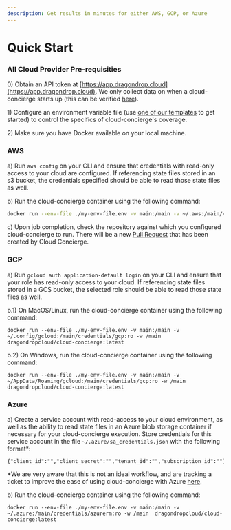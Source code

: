 ```yaml
---
description: Get results in minutes for either AWS, GCP, or Azure
---
```


# Quick Start

### All Cloud Provider Pre-requisities

0\) Obtain an API token at [https://app.dragondrop.cloud](https://app.dragondrop.cloud). We only collect data on when a cloud-concierge starts up (this can be verified [here](https://github.com/dragondrop-cloud/cloud-concierge/blob/dev/main/internal/implementations/dragon\_drop/http\_dragondrop\_oss\_methods.go)).

1\) Configure an environment variable file (use [one of our templates](https://github.com/dragondrop-cloud/cloud-concierge/tree/dev/examples/environments) to get started) to control the specifics of cloud-concierge's coverage.&#x20;

2\) Make sure you have Docker available on your local machine.

### AWS

a) Run `aws config` on your CLI and ensure that credentials with read-only access to your cloud are configured. If referencing state files stored in an s3 bucket, the credentials specified should be able to read those state files as well.    &#x20;

b) Run the cloud-concierge container using the following command:

```bash
docker run --env-file ./my-env-file.env -v main:/main -v ~/.aws:/main/credentials/aws:ro -w /main  dragondropcloud/cloud-concierge:latest
```

c) Upon job completion, check the repository against which you configured cloud-concierge to run. There will be a new [Pull Request](how-it-works/pull-request-output.md) that has been created by Cloud Concierge.

### GCP

a) Run `gcloud auth application-default login` on your CLI and ensure that your role has read-only access to your cloud. If referencing state files stored in a GCS bucket, the selected role should be able to read those state files as well.

b.1) On MacOS/Linux, run the cloud-concierge container using the following command:

```
docker run --env-file ./my-env-file.env -v main:/main -v ~/.config/gcloud:/main/credentials/gcp:ro -w /main  dragondropcloud/cloud-concierge:latest
```

b.2) On Windows, run the cloud-concierge container using the following command:

```
docker run --env-file ./my-env-file.env -v main:/main -v ~/AppData/Roaming/gcloud:/main/credentials/gcp:ro -w /main  dragondropcloud/cloud-concierge:latest
```

### Azure

a) Create a service account with read-access to your cloud environment, as well as the ability to read state files in an Azure blob storage container if necessary for your cloud-concierge execution. Store credentials for this service account in the file `~/.azure/sa_credentials.json` with the following format\*:

```
{"client_id":"","client_secret":"","tenant_id":"","subscription_id":""}
```

\*We are very aware that this is not an ideal workflow, and are tracking a ticket to improve the ease of using cloud-concierge with Azure [here](https://github.com/dragondrop-cloud/cloud-concierge/issues/41).

b) Run the cloud-concierge container using the following command:

```
docker run --env-file ./my-env-file.env -v main:/main -v ~/.azure:/main/credentials/azurerm:ro -w /main  dragondropcloud/cloud-concierge:latest
```
